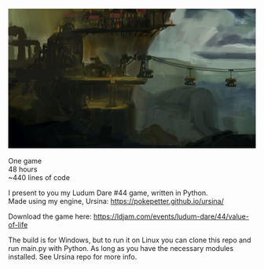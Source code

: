 ![screenshot](value_of_life_screenshot.jpg)

One game  
48 hours  
~440 lines of code  

I present to you my Ludum Dare #44 game, written in Python.  
Made using my engine, Ursina: https://pokepetter.github.io/ursina/  


Download the game here: https://ldjam.com/events/ludum-dare/44/value-of-life  

The build is for Windows, but to run it on Linux you can clone this repo and run
main.py with Python. As long as you have the necessary modules installed.
See Ursina repo for more info.
